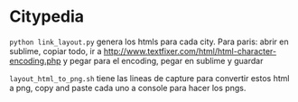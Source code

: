 Citypedia
=========

`python link_layout.py` genera los htmls para cada city.
Para paris: abrir en sublime, copiar todo, ir a http://www.textfixer.com/html/html-character-encoding.php y pegar para el encoding, pegar en sublime y guardar

`layout_html_to_png.sh` tiene las lineas de capture para convertir estos html a png, copy and paste cada uno a console para hacer los pngs.
